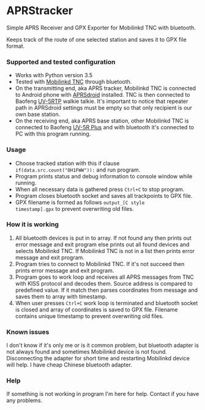 # APRStracker
Simple APRS Receiver and GPX Exporter for Mobilinkd TNC with bluetooth.

Keeps track of the route of one selected station and saves it to GPX file format.

### Supported and tested configuration
- Works with Python version 3.5
- Tested with [Mobilinkd TNC](https://store.mobilinkd.com/) through bluetooth.
- On the transmitting end, aka APRS tracker, Mobilinkd TNC is connected to Android phone with [APRSdroid](https://aprsdroid.org/) installed. TNC is then connected to Baofeng [UV-5RTP](http://baofengradio.com/enProShowcn.asp?ID=425) walkie talkie. It's important to notice that repeater path in APRSdroid settings must be empty so that only recipient is our own base station.
- On the receiving end, aka APRS base station, other Mobilinkd TNC is connected to Baofeng [UV-5R Plus](http://baofengradio.com/enProShowcn.asp?ID=412) and with bluetooth it's connected to PC with this program running.

### Usage
- Choose tracked station with this if clause <code>if(data.src.count("OH1FWW")):</code> and run program.
- Program prints status and debug information to console window while running.
- When all necessary data is gathered press <code>Ctrl+C</code> to stop program.
- Program closes bluetooth socket and saves all trackpoints to GPX file.
- GPX filename is formed as follows <code>output_[C style timestamp].gpx</code> to prevent overwriting old files.

### How it is working
1. All bluetooth devices is put in to array. If not found any then prints out error message and exit program else prints out all found devices and selects Mobilinkd TNC. If Mobilinkd TNC is not in a list then prints error message and exit program. 
2. Program tries to connect to Mobilinkd TNC. If it's not succeed then prints error message and exit program. 
3. Program goes to work loop and receives all APRS messages from TNC with KISS protocol and decodes them. Source address is compared to predefined value. If it match then parses coordinates from message and saves them to array with timestamp. 
4. When user presses <code>Ctrl+C</code> work loop is terminated and bluetooth socket is closed and array of coordinates is saved to GPX file. Filename contains unique timestamp to prevent overwriting old files.

### Known issues
I don't know if it's only me or is it common problem, but bluetooth adapter is not always found and sometimes Mobilinkd device is not found. Disconnecting the adapter for short time and restarting Mobilinkd device will help. I have cheap Chinese bluetooth adapter.

### Help
If something is not working in program I'm here for help. Contact if you have any problems.
